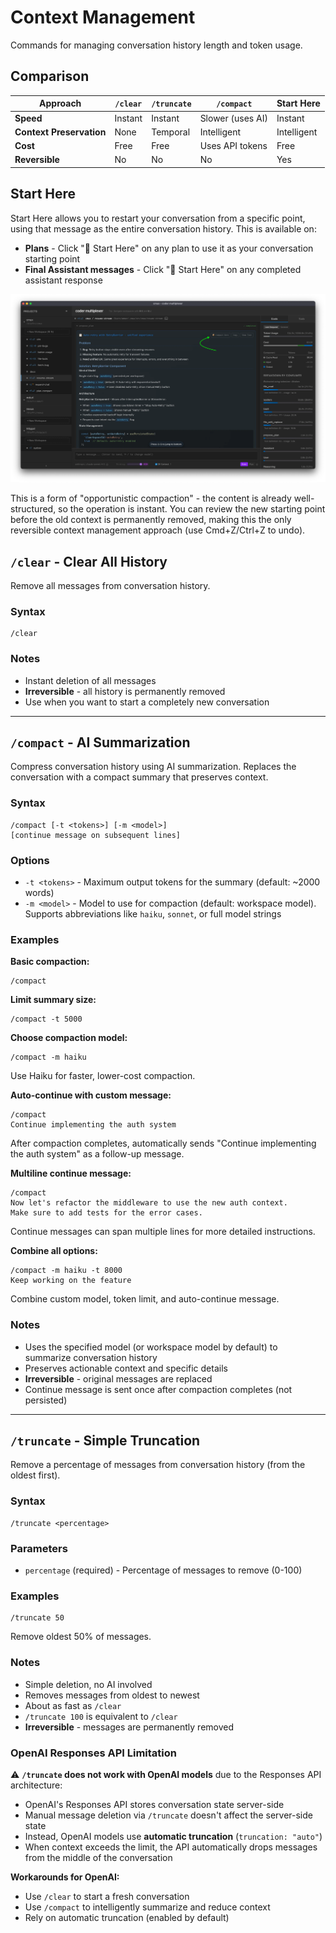 # Context Management

Commands for managing conversation history length and token usage.

## Comparison

| Approach                 | `/clear` | `/truncate` | `/compact`       | Start Here  |
| ------------------------ | -------- | ----------- | ---------------- | ----------- |
| **Speed**                | Instant  | Instant     | Slower (uses AI) | Instant     |
| **Context Preservation** | None     | Temporal    | Intelligent      | Intelligent |
| **Cost**                 | Free     | Free        | Uses API tokens  | Free        |
| **Reversible**           | No       | No          | No               | Yes         |

## Start Here

Start Here allows you to restart your conversation from a specific point, using that message as the entire conversation history. This is available on:

- **Plans** - Click "🎯 Start Here" on any plan to use it as your conversation starting point
- **Final Assistant messages** - Click "🎯 Start Here" on any completed assistant response

![Start Here](./img/plan-compact.webp)

This is a form of "opportunistic compaction" - the content is already well-structured, so the operation is instant. You can review the new starting point before the old context is permanently removed, making this the only reversible context management approach (use Cmd+Z/Ctrl+Z to undo).

## `/clear` - Clear All History

Remove all messages from conversation history.

### Syntax

```
/clear
```

### Notes

- Instant deletion of all messages
- **Irreversible** - all history is permanently removed
- Use when you want to start a completely new conversation

---

## `/compact` - AI Summarization

Compress conversation history using AI summarization. Replaces the conversation with a compact summary that preserves context.

### Syntax

```
/compact [-t <tokens>] [-m <model>]
[continue message on subsequent lines]
```

### Options

- `-t <tokens>` - Maximum output tokens for the summary (default: ~2000 words)
- `-m <model>` - Model to use for compaction (default: workspace model). Supports abbreviations like `haiku`, `sonnet`, or full model strings

### Examples

**Basic compaction:**

```
/compact
```

**Limit summary size:**

```
/compact -t 5000
```

**Choose compaction model:**

```
/compact -m haiku
```

Use Haiku for faster, lower-cost compaction.

**Auto-continue with custom message:**

```
/compact
Continue implementing the auth system
```

After compaction completes, automatically sends "Continue implementing the auth system" as a follow-up message.

**Multiline continue message:**

```
/compact
Now let's refactor the middleware to use the new auth context.
Make sure to add tests for the error cases.
```

Continue messages can span multiple lines for more detailed instructions.

**Combine all options:**

```
/compact -m haiku -t 8000
Keep working on the feature
```

Combine custom model, token limit, and auto-continue message.

### Notes

- Uses the specified model (or workspace model by default) to summarize conversation history
- Preserves actionable context and specific details
- **Irreversible** - original messages are replaced
- Continue message is sent once after compaction completes (not persisted)

---

## `/truncate` - Simple Truncation

Remove a percentage of messages from conversation history (from the oldest first).

### Syntax

```
/truncate <percentage>
```

### Parameters

- `percentage` (required) - Percentage of messages to remove (0-100)

### Examples

```
/truncate 50
```

Remove oldest 50% of messages.

### Notes

- Simple deletion, no AI involved
- Removes messages from oldest to newest
- About as fast as `/clear`
- `/truncate 100` is equivalent to `/clear`
- **Irreversible** - messages are permanently removed

### OpenAI Responses API Limitation

⚠️ **`/truncate` does not work with OpenAI models** due to the Responses API architecture:

- OpenAI's Responses API stores conversation state server-side
- Manual message deletion via `/truncate` doesn't affect the server-side state
- Instead, OpenAI models use **automatic truncation** (`truncation: "auto"`)
- When context exceeds the limit, the API automatically drops messages from the middle of the conversation

**Workarounds for OpenAI:**

- Use `/clear` to start a fresh conversation
- Use `/compact` to intelligently summarize and reduce context
- Rely on automatic truncation (enabled by default)
